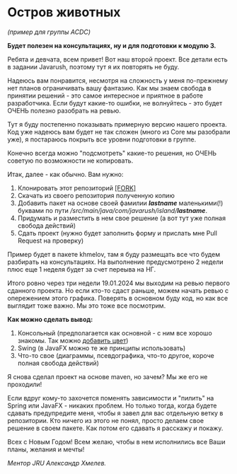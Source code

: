 <h1>Остров животных</h1>

_(пример для группы ACDC)_

__Будет полезен на консультациях, ну и для подготовки к модулю 3.__

Ребята и девчата, всем привет! Вот наш второй проект.
Все детали есть в задании Javarush, поэтому тут я их повторять не буду.

Надеюсь вам понравится, несмотря на сложность у меня по-прежнему нет планов ограничивать вашу фантазию.
Как мы знаем свобода в принятии решений - это самое интересное и приятное в работе разработчика.
Если будут какие-то ошибки, не волнуйтесь - это будет ОЧЕНЬ полезно разобрать на ревью.

Тут я буду постепенно показывать примерную версию нашего проекта.
Код уже надеюсь вам будет не так сложен (много из Core мы разобрали уже), 
я постараюсь покрыть все уровни подготовки в группе. 

Конечно всегда можно "подсмотреть" какие-то решения, 
но ОЧЕНЬ советую по возможности не копировать.

Итак, далее - как обычно. Вам нужно:
1. Клонировать этот репозиторий <a href="https://github.com/demologin/IslandACDC/fork">[FORK]</a>
2. Скачать из своего репозитория полученную копию
3. Добавить пакет на основе своей фамилии ***lastname*** маленькими(!) буквами по пути */src/main/java/com/javarush/island/**lastname***.
4. Придумать и разместить в нем свое решение (а вот тут уже полная свобода действий)
5. Сдать проект (нужно будет заполнить форму и прислать мне Pull Request на проверку)

Пример будет в пакете khmelov, там я буду размещать все что будем разбирать на консультациях.
На выполнение предусмотрено 2 недели плюс еще 1 неделя будет за счет переыва на НГ.

Итого ровно через три недели 19.01.2024 мы выходим на ревью первого сданного проекта. 
Но если кто-то сдаст раньше, можем начать ревью с опережением этого графика.
Поверять в основном буду код, но как все выглядит тоже важно. Мы это тоже все посмотрим.

**Как можно сделать вывод:**

1. Консольный (предполагается как основной - с ним все хорошо знакомы. Так можно
   <a href="https://www.google.com/search?q=ascii+color+java&oq=ascii+color+java">добавить цвет</a>)
2. Swing (в JavaFX можно те же принципы использовать)
3. Что-то свое (диаграммы, псевдографика, что-то другое, короче полная свобода действий)

Я снова сделал проект на основе maven, но зачем? Мы же его не проходили!

Если вдруг кому-то захочется поменять зависимости и "пилить" на Spring или JavaFX - никаких проблем.
Но только тогда, когда будете сдавать предупредите меня, чтобы я завел для вас отдельную ветку в репозитории.
Кто ничего из этого не понял, просто делаем свое решение в своем пакете. Как потом его сдавать я расскажу и покажу.

Всех с Новым Годом! Всем желаю, чтобы в нем исполнились все Ваши планы, желания и мечты!

_Ментор JRU Александр Хмелев._
